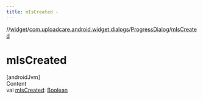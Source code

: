 ```yaml
---
title: mIsCreated -
---
```

//[widget](../../index.md)/[com.uploadcare.android.widget.dialogs](../index.md)/[ProgressDialog](index.md)/[mIsCreated](m-is-created.md)



# mIsCreated  
[androidJvm]  
Content  
val [mIsCreated](m-is-created.md): [Boolean](https://kotlinlang.org/api/latest/jvm/stdlib/kotlin/-boolean/index.html)  




